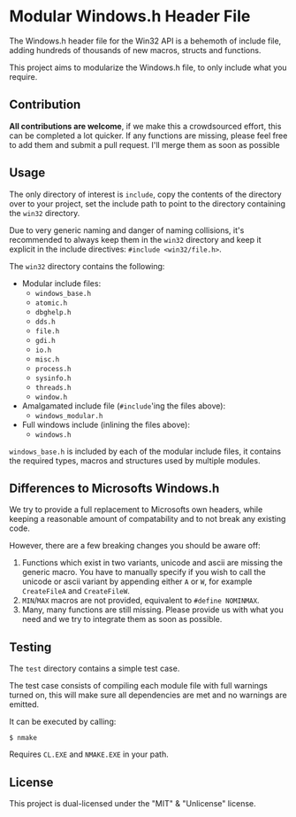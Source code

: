 # Modular Windows.h Header File

The Windows.h header file for the Win32 API is a behemoth of include file,
adding hundreds of thousands of new macros, structs and functions.

This project aims to modularize the Windows.h file, to only include what you
require.


## Contribution

**All contributions are welcome**, if we make this a crowdsourced effort, this
can be completed a lot quicker. If any functions are missing, please feel free
to add them and submit a pull request. I'll merge them as soon as possible


## Usage

The only directory of interest is `include`, copy the contents of the directory
over to your project, set the include path to point to the directory containing
the `win32` directory.

Due to very generic naming and danger of naming collisions, it's recommended
to always keep them in the `win32` directory and keep it explicit in the include
directives: `#include <win32/file.h>`.


The `win32` directory contains the following:

- Modular include files:
	- `windows_base.h`
	- `atomic.h`
	- `dbghelp.h`
	- `dds.h`
	- `file.h`
	- `gdi.h`
	- `io.h`
	- `misc.h`
	- `process.h`
	- `sysinfo.h`
	- `threads.h`
	- `window.h`
- Amalgamated include file (`#include`'ing the files above):
	- `windows_modular.h`
- Full windows include (inlining the files above):
	- `windows.h`

`windows_base.h` is included by each of the modular include files, it contains
the required types, macros and structures used by multiple modules.


## Differences to Microsofts Windows.h

We try to provide a full replacement to Microsofts own headers, while keeping
a reasonable amount of compatability and to not break any existing code.

However, there are a few breaking changes you should be aware off:

1. Functions which exist in two variants, unicode and ascii are missing the generic macro.
You have to manually specify if you wish to call the unicode or ascii variant by appending
either `A` or `W`, for example `CreateFileA` and `CreateFileW`.
2. `MIN`/`MAX` macros are not provided, equivalent to `#define NOMINMAX`.
3. Many, many functions are still missing. Please provide us with what you need and
we try to integrate them as soon as possible.


## Testing

The `test` directory contains a simple test case.

The test case consists of compiling each module file with full warnings turned
on, this will make sure all dependencies are met and no warnings are emitted.

It can be executed by calling:

```
$ nmake
```

Requires `CL.EXE` and `NMAKE.EXE` in your path.


## License

This project is dual-licensed under the "MIT" & "Unlicense" license.

